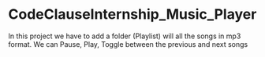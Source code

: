 # CodeClauseInternship_Music_Player

In this project we have to add a folder (Playlist) will all the songs in mp3 format.
We can Pause, Play, Toggle between the previous and next songs

